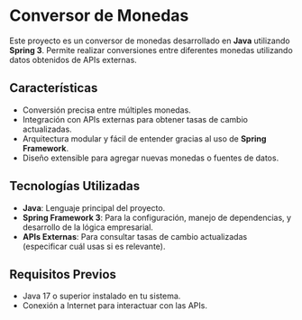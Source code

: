  
# Conversor de Monedas

Este proyecto es un conversor de monedas desarrollado en **Java** utilizando **Spring 3**. Permite realizar conversiones entre diferentes monedas utilizando datos obtenidos de APIs externas.

## Características

- Conversión precisa entre múltiples monedas.
- Integración con APIs externas para obtener tasas de cambio actualizadas.
- Arquitectura modular y fácil de entender gracias al uso de **Spring Framework**.
- Diseño extensible para agregar nuevas monedas o fuentes de datos.

## Tecnologías Utilizadas

- **Java**: Lenguaje principal del proyecto.
- **Spring Framework 3**: Para la configuración, manejo de dependencias, y desarrollo de la lógica empresarial.
- **APIs Externas**: Para consultar tasas de cambio actualizadas (especificar cuál usas si es relevante).


## Requisitos Previos

- Java 17 o superior instalado en tu sistema.
- Conexión a Internet para interactuar con las APIs.

